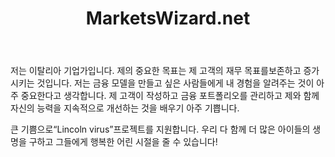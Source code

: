 ﻿---
layout: post-ea

title: MarketsWizard.net
logo: marketswizard_net.png

socials:
  - icon: home
    link: http://marketswizard.net/
  - icon: skype
    link: skype:sunalex83?chat
  - icon: facebook-square
    link: https://www.facebook.com/RosatiAle
  - icon: linkedin
    link: https://www.linkedin.com/in/alessandrorosati

category: friends
order: 6

lang: kr
ref: marketswizard_net_friend
---

저는 이탈리아 기업가입니다.
제의 중요한 목표는 제 고객의 재무 목표를보존하고 증가시키는 것입니다.
저는 금융 모델을 만들고 싶은 사람들에게 내 경험을 알려주는 것이 아주 중요한다고 생각합니다.
제 고객이 작성하고 금융 포트폴리오를 관리하고 제와 함께 자신의 능력을 지속적으로 개선하는 것을 배우기 아주 기쁩니다.

큰 기쁨으로“Lincoln virus”프로젝트를 지원합니다.
우리 다 함께 더 많은 아이들의 생명을 구하고 그들에게 행복한 어린 시절을 줄 수 있습니다!




